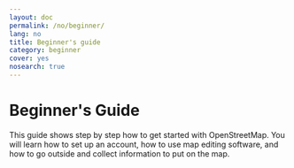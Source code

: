 ```yaml
---
layout: doc
permalink: /no/beginner/
lang: no
title: Beginner's guide
category: beginner
cover: yes
nosearch: true
---
```


Beginner's Guide
================

This guide shows step by step how to get started with OpenStreetMap. You will learn
how to set up an account, how to use map editing software, and how to go outside
and collect information to put on the map.
